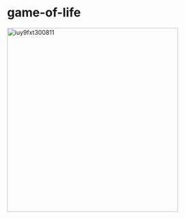 # game-of-life


<img width="400" height="430" alt="iuy9fxt300811" src="https://github.com/user-attachments/assets/4ce873c4-c8a1-4cac-89c4-529027786a2e" />
